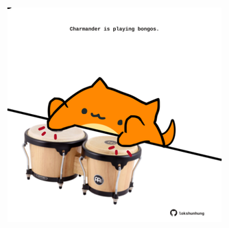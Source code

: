 <!-- built at 13/09/2024, 19:00:39 UTC -->
<p align="center">
  <img width="500" height="500" src="./ReadmeImage.svg">
</p>
